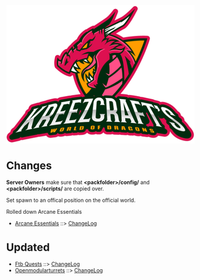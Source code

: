 ![WOD LOGO](https://github.com/kreezxil/kreezcraft.com/blob/master/clean-background.png)
# Changes

**Server Owners** make sure that **\<packfolder\>/config/** and **\<packfolder\>/scripts/** are copied over.

Set spawn to an offical position on the official world.

Rolled down Arcane Essentials
- [Arcane Essentials](https://www.curseforge.com/minecraft/mc-mods/arcane-essentials) ::> [ChangeLog](https://www.curseforge.com/minecraft/mc-mods/arcane-essentials/files/2769126)

# Updated
- [Ftb Quests](https://www.curseforge.com/minecraft/mc-mods/ftb-quests) ::> [ChangeLog](https://www.curseforge.com/minecraft/mc-mods/ftb-quests/files/2787559)
- [Openmodularturrets](https://www.curseforge.com/minecraft/mc-mods/openmodularturrets) ::> [ChangeLog](https://www.curseforge.com/minecraft/mc-mods/openmodularturrets/files/2787408)
